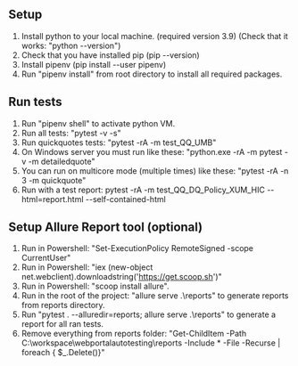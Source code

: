 ## Setup

1. Install python to your local machine. (required version 3.9) (Check that it works: "python --version")
2. Check that you have installed pip (pip --version)
3. Install pipenv (pip install --user pipenv)
4. Run "pipenv install" from root directory to install all required packages.

## Run tests

1. Run "pipenv shell" to activate python VM. 
2. Run all tests: "pytest -v -s"
3. Run quickquotes tests: "pytest -rA -m test_QQ_UMB"
4. On Windows server you must run like these: "python.exe -rA -m pytest -v -m detailedquote"
5. You can run on multicore mode (multiple times) like these: "pytest -rA -n 3 -m quickquote"
6. Run with a test report: pytest -rA -m test_QQ_DQ_Policy_XUM_HIC --html=report.html --self-contained-html

## Setup Allure Report tool (optional)

1. Run in Powershell: "Set-ExecutionPolicy RemoteSigned -scope CurrentUser"
2. Run in Powershell: "iex (new-object net.webclient).downloadstring('https://get.scoop.sh')"
3. Run in Powershell: "scoop install allure".
4. Run in the root of the project: "allure serve .\reports\" to generate reports from reports directory.
5. Run "pytest . --alluredir=reports; allure serve .\reports\" to generate a report for all ran tests.
6. Remove everything from reports folder: "Get-ChildItem -Path C:\workspace\webportalautotesting\reports -Include * -File -Recurse | foreach { $_.Delete()}"
